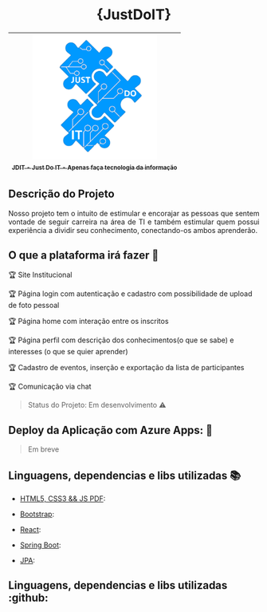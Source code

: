 <h1 align="center"> {JustDoIT} </h1>

[<img src="logo1_branco.png" alt="imagem do logotipo da Just Do IT - Apenas faça tecnologia da informação" width=250 > <br> <sub> JDIT - Just Do IT - Apenas faça tecnologia da informação </sub>](https://github.com/BandTec/JustDoIT) |
| :---: |

## Descrição do Projeto
<p align="justify"> Nosso projeto tem o intuito de
estimular e encorajar as pessoas
que sentem vontade de seguir
carreira na área de TI e também
estimular quem possui
experiência a dividir seu
conhecimento, conectando-os
ambos aprenderão. </p>

## O que a plataforma irá fazer :checkered_flag:

:trophy: Site Institucional

:trophy: Página login com autenticação e cadastro com possibilidade de upload de foto pessoal

:trophy: Página home com interação entre os inscritos 

:trophy: Página perfil com descrição dos conhecimentos(o que se sabe) e interesses (o que se quier aprender)

:trophy: Cadastro de eventos, inserção e exportação da lista de participantes 

:trophy: Comunicação via chat

> Status do Projeto: Em desenvolvimento :warning:

## Deploy da Aplicação com Azure Apps: :dash:

> Em breve

## Linguagens, dependencias e libs utilizadas :books:

- [HTML5, CSS3 && JS PDF](https://www.caelum.com.br/download/caelum-html-css-javascript.pdf): 

- [Bootstrap](https://getbootstrap.com.br/): 

- [React](https://pt-br.reactjs.org/): 

- [Spring Boot](https://spring.io/projects/spring-boot): 

- [JPA](https://spring.io/projects/spring-data-jpa): 



## Linguagens, dependencias e libs utilizadas :github:
